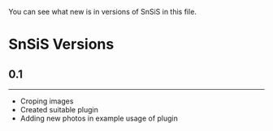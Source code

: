You can see what new is in versions of SnSiS in this file.

<h1>SnSiS Versions</h1>
<h2>0.1</h2>
<hr>
<ul>
<li>Croping images</li>
<li>Created suitable plugin</li>
<li>Adding new photos in example usage of plugin</li>
</ul>
